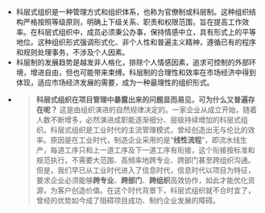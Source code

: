 - 科层式组织是一种管理方式和组织体系，也称为官僚制或科层制。这种组织结构严格按照等级原则，明确上下级关系、职责和权限范围，旨在提高工作效率。在科层式组织中，成员必须秉公办事，保持情感中立，具有形式上的平等地位。这种组织形式强调形式化、非个人性和普遍主义精神，遵循已有的程序和规则处理事务，不涉及个人因素。
- 科层制的发展趋势是越发非人格化，排除个人情感因素，追求可控制的外部环境，增进自由，但也可能带来束缚。科层制的合理性和效率在市场经济中得到体现，适应市场经济发展的需要，成为一种最理性的组织形式。
- > **科层式组织在项目管理中暴露出来的问题显而易见，可为什么又普遍存在呢？**
  这是由组织演进的自然规律决定的。一家企业从成立开始，随着人数不断增多，必然演进成职能逐渐细分、层级持续增加的科层式组织。科层式组织是工业时代的主流管理模式，曾经创造出无与伦比的效率。原因是在工业时代，制造企业采用的是“**线性流程**”，即流水线生产，每道工序只和上一道工序及下一道工序有衔接，这个衔接按标准和规范执行，不需要大范围、高频率地跨专业、跨部门甚至跨组织沟通。
  但是，我们早已从工业时代进入了信息时代，信息时代以项目为特征，要求企业必须能够**跨专业**、**跨部门**、**跨组织**高效协作，如此才能优化资源，为客户创造价值。在这个时代背景下，科层式组织就不合时宜了，曾经的优势如今成了阻碍项目成功、制约企业发展的障碍。